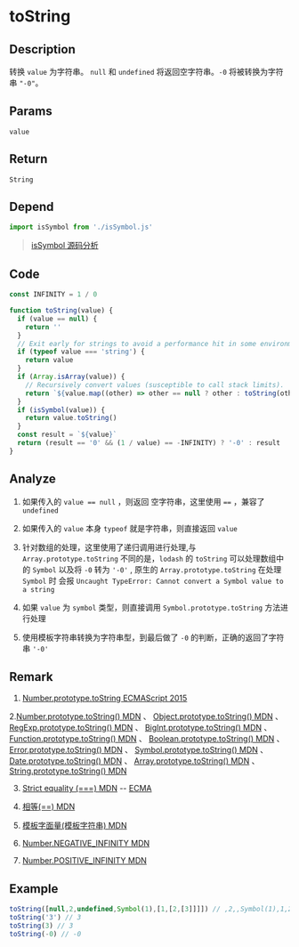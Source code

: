 # toString 

## Description 
转换 `value` 为字符串。 `null` 和 `undefined` 将返回空字符串。`-0` 将被转换为字符串 `"-0"`。
## Params
`value`
## Return
`String`
## Depend
```js
import isSymbol from './isSymbol.js'
```
> [isSymbol 源码分析](./isSymbol.md)
>

## Code
```js
const INFINITY = 1 / 0

function toString(value) {
  if (value == null) {
    return ''
  }
  // Exit early for strings to avoid a performance hit in some environments.
  if (typeof value === 'string') {
    return value
  }
  if (Array.isArray(value)) {
    // Recursively convert values (susceptible to call stack limits).
    return `${value.map((other) => other == null ? other : toString(other))}`
  }
  if (isSymbol(value)) {
    return value.toString()
  }
  const result = `${value}`
  return (result == '0' && (1 / value) == -INFINITY) ? '-0' : result
}
```
## Analyze
1. 如果传入的 `value == null` ，则返回 空字符串，这里使用 `==` ，兼容了 `undefined`
   
2. 如果传入的 `value` 本身 `typeof` 就是字符串，则直接返回 `value`
3. 针对数组的处理，这里使用了递归调用进行处理,与 `Array.prototype.toString` 不同的是，`lodash` 的 `toString` 可以处理数组中的 `Symbol` 以及将 `-0` 转为 `'-0'` , 原生的 `Array.prototype.toString` 在处理 `Symbol` 时 会报 `Uncaught TypeError: Cannot convert a Symbol value to a string`
4. 如果 `value` 为 `symbol` 类型，则直接调用 `Symbol.prototype.toString` 方法进行处理
5. 使用模板字符串转换为字符串型，到最后做了 `-0` 的判断，正确的返回了字符串 `'-0'`

## Remark
1. [Number.prototype.toString ECMAScript 2015](https://262.ecma-international.org/6.0/#sec-number.prototype.tostring)

2.[Number.prototype.toString() MDN](https://developer.mozilla.org/zh-CN/docs/Web/JavaScript/Reference/Global_Objects/Number/toString) 、 [Object.prototype.toString() MDN](https://developer.mozilla.org/zh-CN/docs/Web/JavaScript/Reference/Global_Objects/Object/toString) 、 [RegExp.prototype.toString() MDN](https://developer.mozilla.org/zh-CN/docs/Web/JavaScript/Reference/Global_Objects/RegExp/toString) 、 [BigInt.prototype.toString() MDN](https://developer.mozilla.org/zh-CN/docs/Web/JavaScript/Reference/Global_Objects/BigInt/toString) 、 [Function.prototype.toString() MDN](https://developer.mozilla.org/zh-CN/docs/Web/JavaScript/Reference/Global_Objects/Function/toString) 、 [Boolean.prototype.toString() MDN](https://developer.mozilla.org/zh-CN/docs/Web/JavaScript/Reference/Global_Objects/Boolean/toString)  、 [Error.prototype.toString() MDN](https://developer.mozilla.org/zh-CN/docs/Web/JavaScript/Reference/Global_Objects/Error/toString) 、 [Symbol.prototype.toString() MDN](https://developer.mozilla.org/zh-CN/docs/Web/JavaScript/Reference/Global_Objects/Symbol/toString) 、 [Date.prototype.toString() MDN](https://developer.mozilla.org/zh-CN/docs/Web/JavaScript/Reference/Global_Objects/Date/toString) 、 [Array.prototype.toString() MDN](https://developer.mozilla.org/zh-CN/docs/Web/JavaScript/Reference/Global_Objects/Array/toString) 、 [String.prototype.toString() MDN](https://developer.mozilla.org/zh-CN/docs/Web/JavaScript/Reference/Global_Objects/String/toString)

3. [Strict equality (===) MDN](https://developer.mozilla.org/zh-CN/docs/Web/JavaScript/Reference/Operators/Strict_equality) -- [ECMA](https://262.ecma-international.org/5.1/#sec-11.9.6)
   
4. [相等(==) MDN](https://developer.mozilla.org/zh-CN/docs/Web/JavaScript/Reference/Operators/%E7%9B%B8%E7%AD%89)
5. [模板字面量(模板字符串) MDN](https://developer.mozilla.org/zh-CN/docs/Web/JavaScript/Reference/template_strings)
6. [Number.NEGATIVE_INFINITY MDN](https://developer.mozilla.org/zh-CN/docs/Web/JavaScript/Reference/Global_Objects/Number/NEGATIVE_INFINITY)
7. [Number.POSITIVE_INFINITY MDN](https://developer.mozilla.org/zh-CN/docs/Web/JavaScript/Reference/Global_Objects/Number/POSITIVE_INFINITY)
## Example
```js
toString([null,2,undefined,Symbol(1),[1,[2,[3]]]]) // ,2,,Symbol(1),1,2,3
toString('3') // 3
toString(3) // 3
toString(-0) // -0
```
